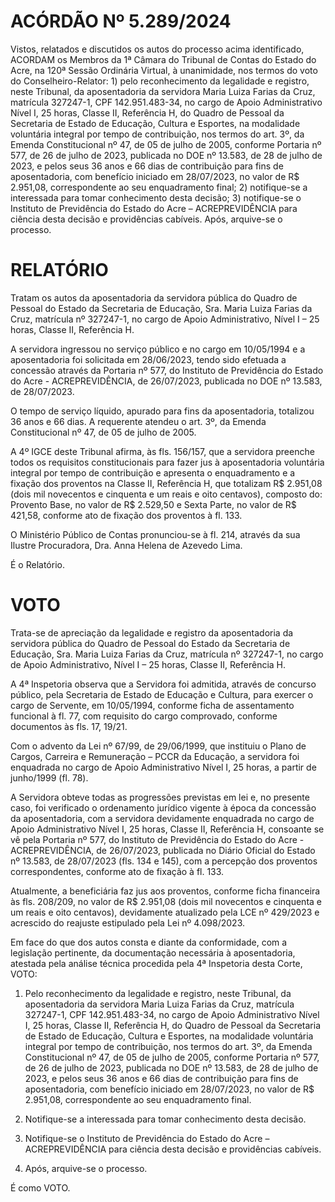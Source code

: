 # ACÓRDÃO Nº 5.289/2024

Vistos, relatados e discutidos os autos do processo acima identificado, ACORDAM os Membros da 1ª Câmara do Tribunal de Contas do Estado do Acre, na 120ª Sessão Ordinária Virtual, à unanimidade, nos termos do voto do Conselheiro-Relator: 1) pelo reconhecimento da legalidade e registro, neste Tribunal, da aposentadoria da servidora Maria Luiza Farias da Cruz, matrícula 327247-1, CPF 142.951.483-34, no cargo de Apoio Administrativo Nível I, 25 horas, Classe II, Referência H, do Quadro de Pessoal da Secretaria de Estado de Educação, Cultura e Esportes, na modalidade voluntária integral por tempo de contribuição, nos termos do art. 3º, da Emenda Constitucional nº 47, de 05 de julho de 2005, conforme Portaria nº 577, de 26 de julho de 2023, publicada no DOE nº 13.583, de 28 de julho de 2023, e pelos seus 36 anos e 66 dias de contribuição para fins de aposentadoria, com benefício iniciado em 28/07/2023, no valor de R$ 2.951,08, correspondente ao seu enquadramento final; 2) notifique-se a interessada para tomar conhecimento desta decisão; 3) notifique-se o Instituto de Previdência do Estado do Acre – ACREPREVIDÊNCIA para ciência desta decisão e providências cabíveis. Após, arquive-se o processo.

# RELATÓRIO

Tratam os autos da aposentadoria da servidora pública do Quadro de Pessoal do Estado da Secretaria de Educação, Sra. Maria Luiza Farias da Cruz, matrícula nº 327247-1, no cargo de Apoio Administrativo, Nível I – 25 horas, Classe II, Referência H.

A servidora ingressou no serviço público e no cargo em 10/05/1994 e a aposentadoria foi solicitada em 28/06/2023, tendo sido efetuada a concessão através da Portaria nº 577, do Instituto de Previdência do Estado do Acre - ACREPREVIDÊNCIA, de 26/07/2023, publicada no DOE nº 13.583, de 28/07/2023.

O tempo de serviço líquido, apurado para fins da aposentadoria, totalizou 36 anos e 66 dias. A requerente atendeu o art. 3º, da Emenda Constitucional nº 47, de 05 de julho de 2005.

A 4º IGCE deste Tribunal afirma, às fls. 156/157, que a servidora preenche todos os requisitos constitucionais para fazer jus à aposentadoria voluntária integral por tempo de contribuição e apresenta o enquadramento e a fixação dos proventos na Classe II, Referência H, que totalizam R$ 2.951,08 (dois mil novecentos e cinquenta e um reais e oito centavos), composto do: Provento Base, no valor de R$ 2.529,50 e Sexta Parte, no valor de R$ 421,58, conforme ato de fixação dos proventos à fl. 133.

O Ministério Público de Contas pronunciou-se à fl. 214, através da sua Ilustre Procuradora, Dra. Anna Helena de Azevedo Lima.

É o Relatório.

# VOTO

Trata-se de apreciação da legalidade e registro da aposentadoria da servidora pública do Quadro de Pessoal do Estado da Secretaria de Educação, Sra. Maria Luiza Farias da Cruz, matrícula nº 327247-1, no cargo de Apoio Administrativo, Nível I – 25 horas, Classe II, Referência H.

A 4ª Inspetoria observa que a Servidora foi admitida, através de concurso público, pela Secretaria de Estado de Educação e Cultura, para exercer o cargo de Servente, em 10/05/1994, conforme ficha de assentamento funcional à fl. 77, com requisito do cargo comprovado, conforme documentos às fls. 17, 19/21.

Com o advento da Lei nº 67/99, de 29/06/1999, que instituiu o Plano de Cargos, Carreira e Remuneração – PCCR da Educação, a servidora foi enquadrada no cargo de Apoio Administrativo Nível I, 25 horas, a partir de junho/1999 (fl. 78).

A Servidora obteve todas as progressões previstas em lei e, no presente caso, foi verificado o ordenamento jurídico vigente à época da concessão da aposentadoria, com a servidora devidamente enquadrada no cargo de Apoio Administrativo Nível I, 25 horas, Classe II, Referência H, consoante se vê pela Portaria nº 577, do Instituto de Previdência do Estado do Acre - ACREPREVIDÊNCIA, de 26/07/2023, publicada no Diário Oficial do Estado nº 13.583, de 28/07/2023 (fls. 134 e 145), com a percepção dos proventos correspondentes, conforme ato de fixação à fl. 133.

Atualmente, a beneficiária faz jus aos proventos, conforme ficha financeira às fls. 208/209, no valor de R$ 2.951,08 (dois mil novecentos e cinquenta e um reais e oito centavos), devidamente atualizado pela LCE nº 429/2023 e acrescido do reajuste estipulado pela Lei nº 4.098/2023.

Em face do que dos autos consta e diante da conformidade, com a legislação pertinente, da documentação necessária à aposentadoria, atestada pela análise técnica procedida pela 4ª Inspetoria desta Corte, VOTO:

1. Pelo reconhecimento da legalidade e registro, neste Tribunal, da aposentadoria da servidora Maria Luiza Farias da Cruz, matrícula 327247-1, CPF 142.951.483-34, no cargo de Apoio Administrativo Nível I, 25 horas, Classe II, Referência H, do Quadro de Pessoal da Secretaria de Estado de Educação, Cultura e Esportes, na modalidade voluntária integral por tempo de contribuição, nos termos do art. 3º, da Emenda Constitucional nº 47, de 05 de julho de 2005, conforme Portaria nº 577, de 26 de julho de 2023, publicada no DOE nº 13.583, de 28 de julho de 2023, e pelos seus 36 anos e 66 dias de contribuição para fins de aposentadoria, com benefício iniciado em 28/07/2023, no valor de R$ 2.951,08, correspondente ao seu enquadramento final.

2. Notifique-se a interessada para tomar conhecimento desta decisão.

3. Notifique-se o Instituto de Previdência do Estado do Acre – ACREPREVIDÊNCIA para ciência desta decisão e providências cabíveis.

4. Após, arquive-se o processo.

É como VOTO.
